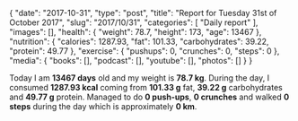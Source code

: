 {
    "date": "2017-10-31",
    "type": "post",
    "title": "Report for Tuesday 31st of October 2017",
    "slug": "2017\/10\/31",
    "categories": [
        "Daily report"
    ],
    "images": [],
    "health": {
        "weight": 78.7,
        "height": 173,
        "age": 13467
    },
    "nutrition": {
        "calories": 1287.93,
        "fat": 101.33,
        "carbohydrates": 39.22,
        "protein": 49.77
    },
    "exercise": {
        "pushups": 0,
        "crunches": 0,
        "steps": 0
    },
    "media": {
        "books": [],
        "podcast": [],
        "youtube": [],
        "photos": []
    }
}

Today I am <strong>13467 days</strong> old and my weight is <strong>78.7 kg</strong>. During the day, I consumed <strong>1287.93 kcal</strong> coming from <strong>101.33 g</strong> fat, <strong>39.22 g</strong> carbohydrates and <strong>49.77 g</strong> protein. Managed to do <strong>0 push-ups</strong>, <strong>0 crunches</strong> and walked <strong>0 steps</strong> during the day which is approximately <strong>0 km</strong>.